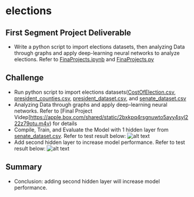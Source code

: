 # elections
## First Segment Project Deliverable
- Write a python script to import elections datasets, then analyzing Data through graphs and apply deep-learning neural networks to analyze elections. Refer to [FinaProjects.ipynb](../main/FinaProjects.ipynb) and [FinaProjects.py](../main/FinaProjects.py)

## Challenge
- Run python script to import elections datasets([CostOfElection.csv](../main/Resources/CostOfElection.csv), [president_counties.csv](../main/Resources/president_counties.csv), [president_dataset.csv](../main/Resources/president_dataset.csv), and  [senate_dataset.csv](../main/Resources/senate_dataset.csv)
- Analyzing Data through graphs and apply deep-learning neural networks. Refer to [Final Project Videp]https://apple.box.com/shared/static/2bxkpq4rsgnuwto5ayy4syl222z79otu.m4v) for details
- Compile, Train, and Evaluate the Model with 1 hidden layer from  [senate_dataset.csv](../main/Resources/senate_dataset.csv). Refer to test result below:
  ![alt text](../main/NeuralNetwork_1hiddenlayer.png) 
- Add second hidden layer to increase model performance. Refer to test result below:
  ![alt text](../main/NeuralNetwork_2hiddenlayers.png) 
  
 ## Summary
 - Conclusion:  adding second hidden layer will increase model performance.

